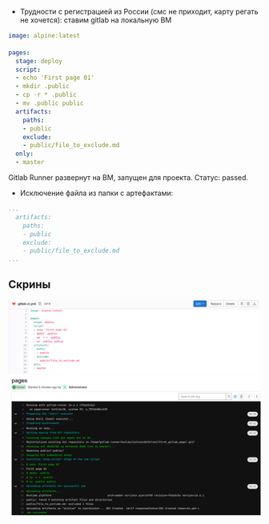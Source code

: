 - Трудности с регистрацией из России (смс не приходит, карту регать не хочется): ставим gitlab на локальную ВМ

```yaml
image: alpine:latest

pages:
  stage: deploy
  script:
  - echo 'First page 01'
  - mkdir .public
  - cp -r * .public
  - mv .public public
  artifacts:
    paths:
    - public
    exclude:
    - public/file_to_exclude.md
  only:
  - master

```
Gitlab Runner развернут на ВМ, запущен для проекта. Статус: passed.

- Исключение файла из папки с артефактами:
```yaml
...
  artifacts:
    paths:
    - public
    exclude:
    - public/file_to_exclude.md
...

```

## Скрины
![img2.png](img%2Fimg2.png)
![img3.png](img%2Fimg3.png)